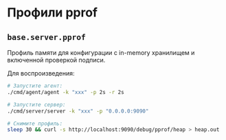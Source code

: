 # Профили pprof

## `base.server.pprof`
Профиль памяти для конфигурации с in-memory хранилищем и включенной проверкой подписи.

Для воспроизведения:
```bash
# Запустите агент:
./cmd/agent/agent -k "xxx" -p 2s -r 2s

# Запустите сервер:
./cmd/server/server -k "xxx" -p "0.0.0.0:9090"

# Снимите профиль:
sleep 30 && curl -s http://localhost:9090/debug/pprof/heap > heap.out
```
